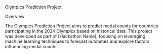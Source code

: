 Olympics Prediction Project

Overview

The Olympics Prediction Project aims to predict medal counts for countries participating in the 2024 Olympics based on historical data. This project was developed as part of [Hackathon Name], focusing on leveraging machine learning techniques to forecast outcomes and explore factors influencing medal counts.
